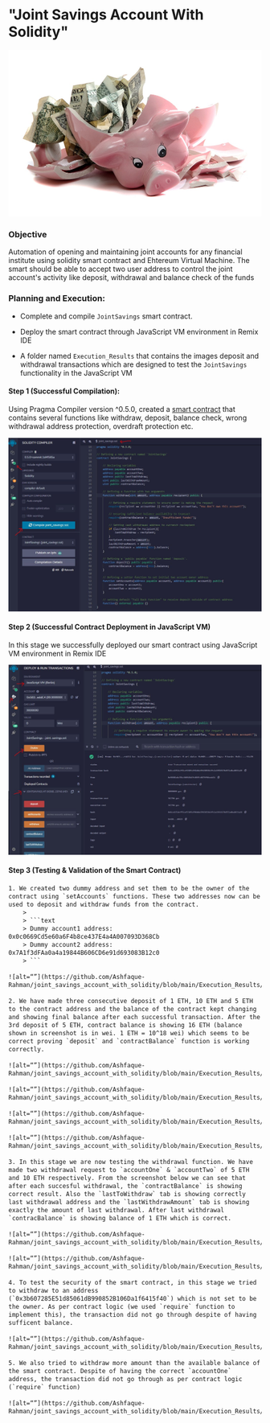 # "Joint Savings Account With Solidity"

![alt=“”](Execution_Results/savings_account.jpeg)

### Objective

Automation of opening and maintaining joint accounts for any financial institute using solidity smart contract and Ehtereum Virtual Machine. The smart should be able to accept two user address to control the joint account's activity like deposit, withdrawal and balance check of the funds

### Planning and Execution:

* Complete and compile `JointSavings` smart contract.

* Deploy the smart contract through JavaScript VM environment in Remix IDE

* A folder named `Execution_Results` that contains the images deposit and withdrawal transactions which are designed to test the `JointSavings` functionality in the JavaScript VM

#### Step 1 (Successful Compilation):

Using Pragma Compiler version ^0.5.0, created a [smart contract](https://github.com/Ashfaque-Rahman/joint_savings_account_with_solidity/blob/main/Final_Code/joint_savings.sol) that contains several functions like withdraw, deposit, balance check, wrong withdrawal address protection, overdraft protection etc. 

![alt=“”](https://github.com/Ashfaque-Rahman/joint_savings_account_with_solidity/blob/main/Execution_Results/1.%20successful_compilation.JPG)



#### Step 2 (Successful Contract Deployment in JavaScript VM)

In this stage we successfully deployed our smart contract using JavaScript VM environment in Remix IDE

![alt=“”](https://github.com/Ashfaque-Rahman/joint_savings_account_with_solidity/blob/main/Execution_Results/2.%20deployed_contract.JPG)


#### Step 3 (Testing & Validation of the Smart Contract)

    1. We created two dummy address and set them to be the owner of the contract using `setAccounts` functions. These two addresses now can be used to deposit and withdraw funds from the contract.
        >
        > ```text
        > Dummy account1 address: 0x0c0669Cd5e60a6F4b8ce437E4a4A007093D368Cb
        > Dummy account2 address: 0x7A1f3dFAa0a4a19844B606CD6e91d693083B12c0
        > ```

    ![alt=“”](https://github.com/Ashfaque-Rahman/joint_savings_account_with_solidity/blob/main/Execution_Results/3.%20two_owners_account_setting.JPG)

    2. We have made three consecutive deposit of 1 ETH, 10 ETH and 5 ETH to the contract address and the balance of the contract kept changing and showing final balance after each successful transaction. After the 3rd deposit of 5 ETH, contract balance is showing 16 ETH (balance shown in screenshot is in wei. 1 ETH = 10^18 wei) which seems to be correct proving `deposit` and `contractBalance` function is working correctly.

    ![alt=“”](https://github.com/Ashfaque-Rahman/joint_savings_account_with_solidity/blob/main/Execution_Results/4.%20deposit_one_ether.JPG)

    ![alt=“”](https://github.com/Ashfaque-Rahman/joint_savings_account_with_solidity/blob/main/Execution_Results/5.%20deposit_ten_ether.JPG)

    ![alt=“”](https://github.com/Ashfaque-Rahman/joint_savings_account_with_solidity/blob/main/Execution_Results/6.%20deposit_five_ether.JPG)

    ![alt=“”](https://github.com/Ashfaque-Rahman/joint_savings_account_with_solidity/blob/main/Execution_Results/7.%20checking_before_withdraw.JPG)

    3. In this stage we are now testing the withdrawal function. We have made two withdrawal request to `accountOne` & `accountTwo` of 5 ETH and 10 ETH respectively. From the screenshot below we can see that after each succesful withdrawal, the `contractBalance` is showing correct result. Also the `lastToWithdraw` tab is showing correctly last withdrawal address and the `lastWithdrawAmount` tab is showing exactly the amount of last withdrawal. After last withdrawal `contracBalance` is showing balance of 1 ETH which is correct.

    ![alt=“”](https://github.com/Ashfaque-Rahman/joint_savings_account_with_solidity/blob/main/Execution_Results/8.%20withdrawn_five_ether_to_accountOne.JPG)

    ![alt=“”](https://github.com/Ashfaque-Rahman/joint_savings_account_with_solidity/blob/main/Execution_Results/9.%20withdrawn_ten_ether_to_accountTwo.JPG)

    4. To test the security of the smart contract, in this stage we tried to withdraw to an address (`0x3b607285E51d85061dB990852B106Da1f6415f40`) which is not set to be the owner. As per contract logic (we used `require` function to implement this), the transaction did not go through despite of having sufficent balance.

    ![alt=“”](https://github.com/Ashfaque-Rahman/joint_savings_account_with_solidity/blob/main/Execution_Results/10.%20failed_withdrawal_wrong_owner.JPG)
    
    5. We also tried to withdraw more amount than the available balance of the smart contract. Despite of having the correct `accountOne` address, the transaction did not go through as per contract logic (`require` function)

    ![alt=“”](https://github.com/Ashfaque-Rahman/joint_savings_account_with_solidity/blob/main/Execution_Results/11.%20failed_withdrawal_insufficient_fund.JPG)